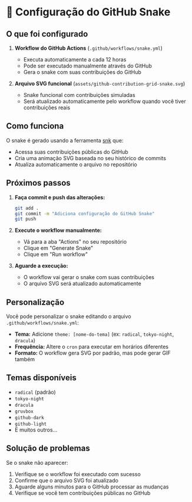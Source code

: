 # 🐍 Configuração do GitHub Snake

## O que foi configurado

1. **Workflow do GitHub Actions** (`.github/workflows/snake.yml`)
   - Executa automaticamente a cada 12 horas
   - Pode ser executado manualmente através do GitHub
   - Gera o snake com suas contribuições do GitHub

2. **Arquivo SVG funcional** (`assets/github-contribution-grid-snake.svg`)
   - Snake funcional com contribuições simuladas
   - Será atualizado automaticamente pelo workflow quando você tiver contribuições reais

## Como funciona

O snake é gerado usando a ferramenta [snk](https://github.com/Platane/snk) que:
- Acessa suas contribuições públicas do GitHub
- Cria uma animação SVG baseada no seu histórico de commits
- Atualiza automaticamente o arquivo no repositório

## Próximos passos

1. **Faça commit e push das alterações:**
   ```bash
   git add .
   git commit -m "Adiciona configuração do GitHub Snake"
   git push
   ```

2. **Execute o workflow manualmente:**
   - Vá para a aba "Actions" no seu repositório
   - Clique em "Generate Snake"
   - Clique em "Run workflow"

3. **Aguarde a execução:**
   - O workflow vai gerar o snake com suas contribuições
   - O arquivo SVG será atualizado automaticamente

## Personalização

Você pode personalizar o snake editando o arquivo `.github/workflows/snake.yml`:

- **Tema:** Adicione `theme: [nome-do-tema]` (ex: `radical`, `tokyo-night`, `dracula`)
- **Frequência:** Altere o `cron` para executar em horários diferentes
- **Formato:** O workflow gera SVG por padrão, mas pode gerar GIF também

## Temas disponíveis

- `radical` (padrão)
- `tokyo-night`
- `dracula`
- `gruvbox`
- `github-dark`
- `github-light`
- E muitos outros...

## Solução de problemas

Se o snake não aparecer:
1. Verifique se o workflow foi executado com sucesso
2. Confirme que o arquivo SVG foi atualizado
3. Aguarde alguns minutos para o GitHub processar as mudanças
4. Verifique se você tem contribuições públicas no GitHub
